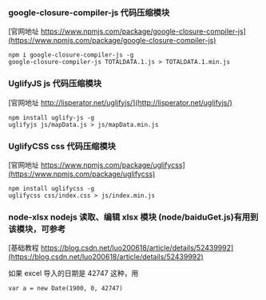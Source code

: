 ### google-closure-compiler-js 代码压缩模块

[官网地址 https://www.npmjs.com/package/google-closure-compiler-js](https://www.npmjs.com/package/google-closure-compiler-js)

```
npm i google-closure-compiler-js -g
google-closure-compiler-js TOTALDATA.1.js > TOTALDATA.1.min.js
```

### UglifyJS js 代码压缩模块

[官网地址 http://lisperator.net/uglifyjs/](http://lisperator.net/uglifyjs/)

```
npm install uglify-js -g
uglifyjs js/mapData.js > js/mapData.min.js
```

### UglifyCSS css 代码压缩模块

[官网地址 https://www.npmjs.com/package/uglifycss](https://www.npmjs.com/package/uglifycss)

```
npm install uglifycss -g
uglifycss css/index.css > js/index.min.js
```

### node-xlsx nodejs 读取、编辑 xlsx 模块 (node/baiduGet.js)有用到该模块，可参考

[基础教程 https://blog.csdn.net/luo200618/article/details/52439992](https://blog.csdn.net/luo200618/article/details/52439992)

如果 excel 导入的日期是 42747 这种，用

```
var a = new Date(1900, 0, 42747)
```
